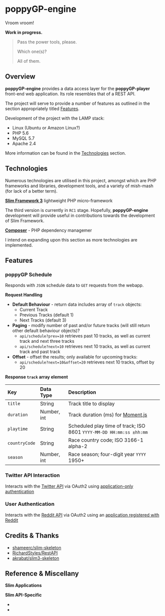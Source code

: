 poppyGP-engine
==============

Vroom vroom!  

__Work in progress.__

> Pass the power tools, please.
> 
> Which one(s)?
> 
> All of them.




Overview
--------
<a id="overview"></a>

__poppyGP-engine__ provides a data access layer for the __poppyGP-player__ front-end web application.  Its role resembles that of a REST API.

The project will serve to provide a number of features as outlined in the section appropriately titled [Features](#features).

Development of the project with the LAMP stack:

 * Linux (Ubuntu or Amazon Linux?)
 * PHP 5.6
 * MySQL 5.7
 * Apache 2.4

More information can be found in the [Technologies](#tech) section.




Technologies
------------
<a id="tech"></a>

Numerous technologies are utilised in this project, amongst which are PHP frameworks and libraries, development tools, and a variety of mish-mash (for lack of a better term).


__[Slim Framework 3](http://www.slimframework.com/)__ lightweight PHP micro-framework

The third version is currently in `RC1` stage.  Hopefully, __poppyGP-engine__ development will provide useful in contributions towards the development of Slim Framework.


__[Composer](https://getcomposer.org/)__ - PHP dependency managemer


I intend on expanding upon this section as more technologies are implemented.




Features
--------
<a id="features"></a>

### poppyGP Schedule ###

Responds with `JSON` schedule data to `GET` requests from the webapp.


__Request Handling__

 * __Default Behaviour__ - return data includes array of `track` objects:
   * Current Track
   * Previous Tracks (default 1)
   * Next Tracks (default 3)
 * __Paging__ - modify number of past and/or future tracks (will still return other default behaviour objects)?
   * `api/schedule?prev=10` retrieves past 10 tracks, as well as current track and next three tracks
   * `api/schedule?next=10` retrieves next 10 tracks, as well as current track and past track
 * __Offset__ - offset the results; only available for upcoming tracks:
   * `api/schedule?next=10&offset=20` retrieves next 10 tracks, offset by 20


__Response `track` array element__

|  Key           | Data Type   | Description                                                         |
| :------------- | :---------- | :------------------------------------------------------------------ |
| `title`        | String      | Track title to display                                              |
| `duration`     | Number, int | Track duration (ms) for [Moment.js](http://momentjs.com/)           |
| `playtime`     | String      | Scheduled play time of track; ISO 8601 `YYYY-MM-DD HH:mm:ss ±hh:mm` |
| `countryCode`  | String      | Race country code; ISO 3166-1 alpha-2                               |
| `season`       | Number, int | Race season; four-digit year `YYYY` 1950+                           |



### Twitter API Interaction ###

Interacts with the [Twitter API](https://dev.twitter.com/overview/documentation) via OAuth2 using [application-only authentication](https://dev.twitter.com/oauth/application-only)



### User Authentication ###

Interacts with the [Reddit API](https://www.reddit.com/dev/api) via OAuth2 using an [application registered with Reddit](https://github.com/reddit/reddit/wiki/OAuth2)




Credits & Thanks
----------------
<a id="credits"></a>


 * [shameerc/slim-skeleton](https://github.com/shameerc/slim-skeleton)
 * [RichardStyles/RestAPI](https://github.com/RichardStyles/RestAPI)
 * [akrabat/slim3-skeleton](https://github.com/akrabat/slim3-skeleton)




Reference & Miscellany
----------------------
<a id="ref"></a>


__Slim Applications__

 

__Slim API-Specific__
 
 * 

 * 
